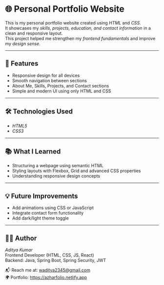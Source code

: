 # 🌐 Personal Portfolio Website

This is my personal portfolio website created using *HTML* and *CSS*.  
It showcases my *skills, projects, education, and contact information* in a clean and responsive layout.  
This project helped me strengthen my *frontend fundamentals* and improve my *design sense*.

---

## 🚀 Features

- Responsive design for all devices  
- Smooth navigation between sections  
- About Me, Skills, Projects, and Contact sections  
- Simple and modern UI using only HTML and CSS  

---

## 🛠 Technologies Used

- *HTML5*
- *CSS3*

---

## 📚 What I Learned

- Structuring a webpage using semantic HTML  
- Styling layouts with Flexbox, Grid and advanced CSS properties  
- Understanding responsive design concepts  

---

## 💡 Future Improvements

- Add animations using CSS or JavaScript  
- Integrate contact form functionality  
- Add dark/light theme toggle  

---

## 🧑‍💻 Author

*Aditya Kumar*  
Frontend Developer (HTML, CSS, JS, React)  
Backend: Java, Spring Boot, Spring Security, JWT  

📬 Reach me at: waditya2345@gmail.com  
🌍 Portfolio: https://azharfolio.netlify.app
